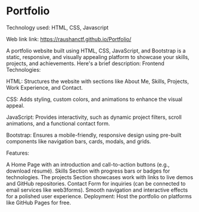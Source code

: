 # Portfolio

Technology used: HTML, CSS, Javascript

Web link link: https://raushanctf.github.io/Portfolio/

A portfolio website built using HTML, CSS, JavaScript, and Bootstrap is a static, responsive, and visually appealing platform to
showcase your skills, projects, and achievements. Here's a brief description:
Frontend Technologies:

HTML: Structures the website with sections like About Me, Skills, Projects, Work Experience, and Contact.

CSS: Adds styling, custom colors, and animations to enhance the visual appeal.

JavaScript: Provides interactivity, such as dynamic project filters, scroll animations, and a functional contact form.

Bootstrap: Ensures a mobile-friendly, responsive design using pre-built components like navigation bars, cards, modals, and grids.

Features:

A Home Page with an introduction and call-to-action buttons (e.g., download résumé).
Skills Section with progress bars or badges for technologies.
The projects Section showcases work with links to live demos and GitHub repositories.
Contact Form for inquiries (can be connected to email services like web3forms).
Smooth navigation and interactive effects for a polished user experience.
Deployment: Host the portfolio on platforms like GitHub Pages for free.
